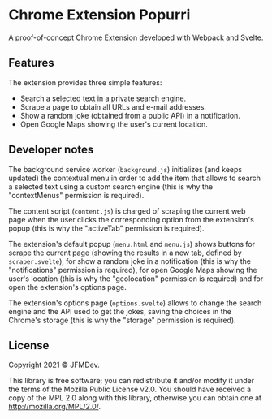 # Chrome Extension Popurri

A proof-of-concept Chrome Extension developed with Webpack and Svelte.

## Features

The extension provides three simple features:

- Search a selected text in a private search engine.
- Scrape a page to obtain all URLs and e-mail addresses. 
- Show a random joke (obtained from a public API) in a notification.
- Open Google Maps showing the user's current location.

## Developer notes

The background service worker (`background.js`) initializes (and keeps updated) the contextual menu in order to add the item that allows to search a selected text using a custom search engine (this is why the "contextMenus" permission is required).

The content script (`content.js`) is charged of scraping the current web page when the user clicks the corresponding option from the extension's popup (this is why the "activeTab" permission is required).

The extension's default popup (`menu.html` and `menu.js`) shows buttons for scrape the current page (showing the results in a new tab, defined by `scraper.svelte`), for show a random joke in a notification (this is why the "notifications" permission is required), for open Google Maps showing the user's location (this is why the "geolocation" permission is required) and for open the extension's options page.

The extension's options page (`options.svelte`) allows to change the search engine and the API used to get the jokes, saving the choices in the Chrome's storage (this is why the "storage" permission is required).

## License

Copyright 2021 © JFMDev.

This library is free software; you can redistribute it and/or modify it under the terms of the Mozilla Public License v2.0. 
You should have received a copy of the MPL 2.0 along with this library, otherwise you can obtain one at <http://mozilla.org/MPL/2.0/>.
